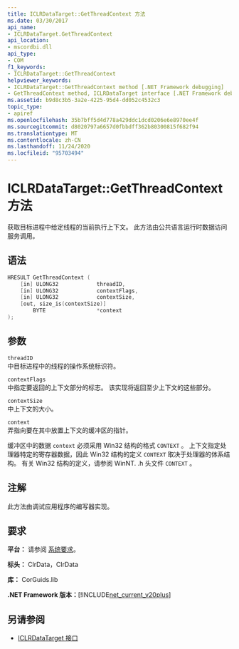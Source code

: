 ```yaml
---
title: ICLRDataTarget::GetThreadContext 方法
ms.date: 03/30/2017
api_name:
- ICLRDataTarget.GetThreadContext
api_location:
- mscordbi.dll
api_type:
- COM
f1_keywords:
- ICLRDataTarget::GetThreadContext
helpviewer_keywords:
- ICLRDataTarget::GetThreadContext method [.NET Framework debugging]
- GetThreadContext method, ICLRDataTarget interface [.NET Framework debugging]
ms.assetid: b9d8c3b5-3a2e-4225-95d4-dd052c4532c3
topic_type:
- apiref
ms.openlocfilehash: 35b7bff5d4d778a429ddc1dcd0206e6e8970ee4f
ms.sourcegitcommit: d8020797a6657d0fbbdff362b80300815f682f94
ms.translationtype: MT
ms.contentlocale: zh-CN
ms.lasthandoff: 11/24/2020
ms.locfileid: "95703494"
---
```

# <a name="iclrdatatargetgetthreadcontext-method"></a>ICLRDataTarget::GetThreadContext 方法

获取目标进程中给定线程的当前执行上下文。 此方法由公共语言运行时数据访问服务调用。  
  
## <a name="syntax"></a>语法  
  
```cpp  
HRESULT GetThreadContext (  
    [in] ULONG32            threadID,  
    [in] ULONG32            contextFlags,  
    [in] ULONG32            contextSize,  
    [out, size_is(contextSize)]
        BYTE                *context  
);  
```  
  
## <a name="parameters"></a>参数  

 `threadID`  
 中目标进程中的线程的操作系统标识符。  
  
 `contextFlags`  
 中指定要返回的上下文部分的标志。 该实现将返回至少上下文的这些部分。  
  
 `contextSize`  
 中上下文的大小。  
  
 `context`  
 弄指向要在其中放置上下文的缓冲区的指针。  
  
 缓冲区中的数据 `context` 必须采用 Win32 结构的格式 `CONTEXT` 。 上下文指定处理器特定的寄存器数据，因此 Win32 结构的定义 `CONTEXT` 取决于处理器的体系结构。 有关 Win32 结构的定义，请参阅 WinNT. .h 头文件 `CONTEXT` 。  
  
## <a name="remarks"></a>注解  

 此方法由调试应用程序的编写器实现。  
  
## <a name="requirements"></a>要求  

 **平台：** 请参阅 [系统要求](../../get-started/system-requirements.md)。  
  
 **标头：** ClrData，ClrData  
  
 **库：** CorGuids.lib  
  
 **.NET Framework 版本：**[!INCLUDE[net_current_v20plus](../../../../includes/net-current-v20plus-md.md)]  
  
## <a name="see-also"></a>另请参阅

- [ICLRDataTarget 接口](iclrdatatarget-interface.md)
